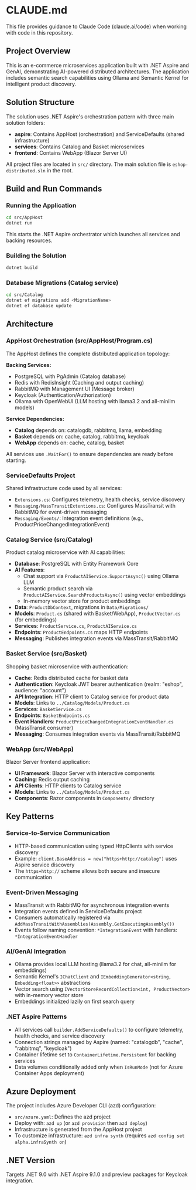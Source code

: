 # CLAUDE.md

This file provides guidance to Claude Code (claude.ai/code) when working with code in this repository.

## Project Overview

This is an e-commerce microservices application built with .NET Aspire and GenAI, demonstrating AI-powered distributed architectures. The application includes semantic search capabilities using Ollama and Semantic Kernel for intelligent product discovery.

## Solution Structure

The solution uses .NET Aspire's orchestration pattern with three main solution folders:

- **aspire**: Contains AppHost (orchestration) and ServiceDefaults (shared infrastructure)
- **services**: Contains Catalog and Basket microservices
- **frontend**: Contains WebApp (Blazor Server UI)

All project files are located in `src/` directory. The main solution file is `eshop-distributed.sln` in the root.

## Build and Run Commands

### Running the Application
```bash
cd src/AppHost
dotnet run
```
This starts the .NET Aspire orchestrator which launches all services and backing resources.

### Building the Solution
```bash
dotnet build
```

### Database Migrations (Catalog service)
```bash
cd src/Catalog
dotnet ef migrations add <MigrationName>
dotnet ef database update
```

## Architecture

### AppHost Orchestration (src/AppHost/Program.cs)
The AppHost defines the complete distributed application topology:

**Backing Services:**
- PostgreSQL with PgAdmin (Catalog database)
- Redis with RedisInsight (Caching and output caching)
- RabbitMQ with Management UI (Message broker)
- Keycloak (Authentication/Authorization)
- Ollama with OpenWebUI (LLM hosting with llama3.2 and all-minilm models)

**Service Dependencies:**
- **Catalog** depends on: catalogdb, rabbitmq, llama, embedding
- **Basket** depends on: cache, catalog, rabbitmq, keycloak
- **WebApp** depends on: cache, catalog, basket

All services use `.WaitFor()` to ensure dependencies are ready before starting.

### ServiceDefaults Project
Shared infrastructure code used by all services:
- `Extensions.cs`: Configures telemetry, health checks, service discovery
- `Messaging/MassTransitExtentions.cs`: Configures MassTransit with RabbitMQ for event-driven messaging
- `Messaging/Events/`: Integration event definitions (e.g., ProductPriceChangedIntegrationEvent)

### Catalog Service (src/Catalog)
Product catalog microservice with AI capabilities:
- **Database**: PostgreSQL with Entity Framework Core
- **AI Features**:
  - Chat support via `ProductAIService.SupportAsync()` using Ollama LLM
  - Semantic product search via `ProductAIService.SearchProductsAsync()` using vector embeddings
  - In-memory vector store for product embeddings
- **Data**: `ProductDbContext`, migrations in `Data/Migrations/`
- **Models**: `Product.cs` (shared with Basket/WebApp), `ProductVector.cs` (for embeddings)
- **Services**: `ProductService.cs`, `ProductAIService.cs`
- **Endpoints**: `ProductEndpoints.cs` maps HTTP endpoints
- **Messaging**: Publishes integration events via MassTransit/RabbitMQ

### Basket Service (src/Basket)
Shopping basket microservice with authentication:
- **Cache**: Redis distributed cache for basket data
- **Authentication**: Keycloak JWT bearer authentication (realm: "eshop", audience: "account")
- **API Integration**: HTTP client to Catalog service for product data
- **Models**: Links to `../Catalog/Models/Product.cs`
- **Services**: `BasketService.cs`
- **Endpoints**: `BasketEndpoints.cs`
- **Event Handlers**: `ProductPriceChangedIntegrationEventHandler.cs` (MassTransit consumer)
- **Messaging**: Consumes integration events via MassTransit/RabbitMQ

### WebApp (src/WebApp)
Blazor Server frontend application:
- **UI Framework**: Blazor Server with interactive components
- **Caching**: Redis output caching
- **API Clients**: HTTP clients to Catalog service
- **Models**: Links to `../Catalog/Models/Product.cs`
- **Components**: Razor components in `Components/` directory

## Key Patterns

### Service-to-Service Communication
- HTTP-based communication using typed HttpClients with service discovery
- Example: `client.BaseAddress = new("https+http://catalog")` uses Aspire service discovery
- The `https+http://` scheme allows both secure and insecure communication

### Event-Driven Messaging
- MassTransit with RabbitMQ for asynchronous integration events
- Integration events defined in ServiceDefaults project
- Consumers automatically registered via `AddMassTransitWithAssemblies(Assembly.GetExecutingAssembly())`
- Events follow naming convention: `*IntegrationEvent` with handlers: `*IntegrationEventHandler`

### AI/GenAI Integration
- Ollama provides local LLM hosting (llama3.2 for chat, all-minilm for embeddings)
- Semantic Kernel's `IChatClient` and `IEmbeddingGenerator<string, Embedding<float>>` abstractions
- Vector search using `IVectorStoreRecordCollection<int, ProductVector>` with in-memory vector store
- Embeddings initialized lazily on first search query

### .NET Aspire Patterns
- All services call `builder.AddServiceDefaults()` to configure telemetry, health checks, and service discovery
- Connection strings managed by Aspire (named: "catalogdb", "cache", "rabbitmq", "keycloak")
- Container lifetime set to `ContainerLifetime.Persistent` for backing services
- Data volumes conditionally added only when `IsRunMode` (not for Azure Container Apps deployment)

## Azure Deployment

The project includes Azure Developer CLI (azd) configuration:
- `src/azure.yaml`: Defines the azd project
- Deploy with: `azd up` (or `azd provision` then `azd deploy`)
- Infrastructure is generated from the AppHost project
- To customize infrastructure: `azd infra synth` (requires `azd config set alpha.infraSynth on`)

## .NET Version
Targets .NET 9.0 with .NET Aspire 9.1.0 and preview packages for Keycloak integration.
